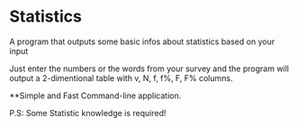 # Statistics
A program that outputs some basic infos about statistics based on your input

Just enter the numbers or the words from your survey and the program will output a 2-dimentional table with v, N, f, f%, F, F% columns.

**Simple and Fast Command-line application.

P.S: Some Statistic knowledge is required!
